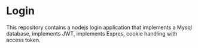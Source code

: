 # Login

This repository contains a nodejs login application that implements a Mysql database, implements JWT, implements Expres, cookie handling with access token.